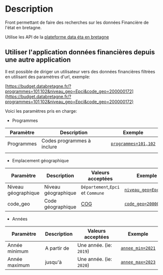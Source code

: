 # Description

Front permettant de faire des recherches sur les données Financière de l'état en bretagne.  

Utilise les API de la [plateforme data éta en bretagne](https://github.com/SIB-rennes/DataEtatBretagne-back/blob/main/README.md)

## Utiliser l'application données financières depuis une autre application

Il est possible de diriger un utilisateur vers des données financières filtrèes en utilisant des paramètres d'url, exemple:

[https://budget.databretagne.fr/?programmes=101,102&niveau_geo=Epci&code_geo=200000172](https://budget.databretagne.fr/?programmes=101,102&niveau_geo=Epci&code_geo=200000172)

Voici les paramètres pris en charge:

- Programmes

| Paramètre  | Description                | Exemple                                                                    |
| ---------- | -------------------------- | -------------------------------------------------------------------------- |
| Programmes | Codes programmes à inclure | [`programmes=101,102`](https://budget.databretagne.fr/?programmes=101,102) |
|            |                            |                                                                            |

- Emplacement géographique

| Paramètre           | Description         | Valeurs acceptées                                                       | Exemple                                                                                    |
| ------------------- | ------------------- | ----------------------------------------------------------------------- | ------------------------------------------------------------------------------------------ |
| Niveau géographique | Niveau géographique | `Département`,`Epci` et `Commune`                                       | [`niveau_geo=Epci`](https://budget.databretagne.fr/?niveau_geo=Epci&code_geo=200000172)    |
| code_geo            | Code géographique   | [COG](https://www.insee.fr/fr/recherche/recherche-geographique?debut=0) | [`code_geo=200000172`](https://budget.databretagne.fr/?niveau_geo=Epci&code_geo=200000172) |

- Années

| Paramètre     | Description | Valeurs acceptées       | Exemple                                                                           |
| ------------- | ----------- | ----------------------- | --------------------------------------------------------------------------------- |
| Année minimum | A partir de | Une année. (ie: `2019`) | [`annee_min=2021`](https://budget.databretagne.fr/?annee_min=2019&annee_max=2020) |
| Année maximum | jusqu'à     | Une année. (ie: `2020`) | [`annee_max=2023`](https://budget.databretagne.fr/?annee_min=2019&annee_max=2020) |